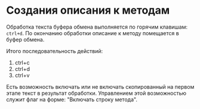 # Создания описания к методам

Обработка текста буфера обмена выполняется по горячим клавишам: `ctrl+d`. 
По окончанию обработки описание к методу помещается в буфер обмена.

Итого последовательность действий:

1. ctrl+c
2. ctrl+d
3. ctrl+v

Есть возможность включать или не включать скопированный на первом этапе текст в результат обработки.
Управлением этой возможностью служит флаг на форме: "Включать строку метода".
